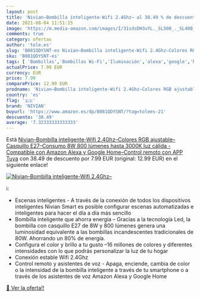 ```yaml
---
layout: post
title: 'Nivian–Bombilla inteligente-Wifi 2.4Ghz– al 38.49 % de descuento'
date: 2021-08-04 11:51:15
image: 'https://m.media-amazon.com/images/I/31sdsDH3uYL._SL500_._SL400_.jpg'
comments: true
category: ofertas
author: 'tole.es'
slug: 'B081QDYSNT-es Nivian–Bombilla inteligente-Wifi 2.4Ghz–Colores RGB...'
sku: 'B081QDYSNT-es'
tags: [ 'Bombillas','Bombillas Wi-Fi','Iluminación','alexa','google','home','nivian', ]
actualPrice: 7.99 EUR
currency: EUR
price: 7.99
comparePrice: 12.99 EUR
prodname: 'Nivian–Bombilla inteligente-Wifi 2.4Ghz–Colores RGB ajustable–Casquillo E27–Consumo 8W  800 lúmenes hasta 3000K luz cálida -Compatible con Amazon Alexa y Google Home–Control remoto con APP Tuya'
country: 'es'
flag: '🇪🇸'
brand: 'NIVIAN'
buyurl: 'https://www.amazon.es/dp/B081QDYSNT/?tag=tolees-21'
descuento: '38.49'
average: '7.32333333333333'
---
```


Está [Nivian–Bombilla inteligente-Wifi 2.4Ghz–Colores RGB ajustable–Casquillo E27–Consumo 8W  800 lúmenes hasta 3000K luz cálida -Compatible con Amazon Alexa y Google Home–Control remoto con APP Tuya](https://www.amazon.es/dp/B081QDYSNT/?tag=tolees-21) con 38.49 de descuento por 7.99 EUR (original: 12.99 EUR) en el siguiente enlace!

[![Nivian–Bombilla inteligente-Wifi 2.4Ghz–](https://m.media-amazon.com/images/I/31sdsDH3uYL._SL500_._SL400_.jpg)](https://www.amazon.es/dp/B081QDYSNT/?tag=tolees-21)

ℹ️:

- Escenas inteligentes - A través de la conexión de todos los dispositivos inteligentes Nivian Smart es posible configurar escenas automatizadas e inteligentes para hacer el día a día más sencillo
- Bombilla inteligente que ahorra energía – Gracias a la tecnología Led, la bombilla con casquillo E27 de 8W y 800 lúmenes genera una luminosidad equivalente a las bombillas incandescentes tradicionales de 80W. Ahorrando un 80% de energía.
- Configura el color y brillo a tu gusto –16 millones de colores y diferentes intensidades con lo que podrás personalizar la luz de tu hogar
- Conexión estable Wifi 2.4Ghz
- Control remoto y asistentes de voz - Apaga, enciende, cambia de color o la intensidad de la bombilla inteligente a través de tu smartphone o a través de los asistentes de voz Amazon Alexa y Google Home

[🛒 Ver la oferta!!](https://www.amazon.es/dp/B081QDYSNT/?tag=tolees-21)
